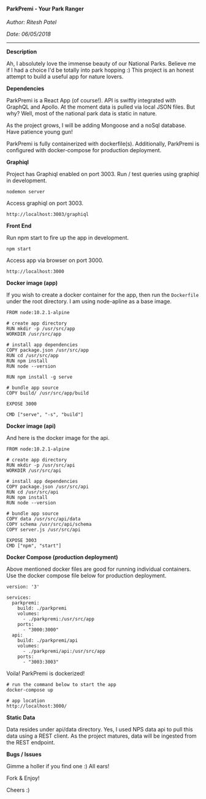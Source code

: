 #### ParkPremi - Your Park Ranger

*Author: Ritesh Patel*

*Date: 06/05/2018*

---

**Description**

Ah, I absolutely love the immense beauty of our National Parks. Believe me if I had a choice I'd be totally into park hopping :) This project is an honest attempt to build a useful app for nature lovers. 

**Dependencies**

ParkPremi is a React App (of course!). API is swiftly integrated with GraphQL and Apollo. At the moment data is pulled via local JSON files. But why? Well, most of the national park data is static in nature.  

As the project grows, I will be adding Mongoose and a noSql database. Have patience young gun!

ParkPremi is fully containerized with dockerfile(s). Additionally, ParkPremi is configured with docker-compose for production deployment.

**Graphiql**

Project has Graphiql enabled on port 3003. Run / test queries using graphiql in development.

```
nodemon server
```

Access graphiql on port 3003.

```
http://localhost:3003/graphiql
```

**Front End**

Run npm start to fire up the app in development.

```
npm start
```

Access app via browser on port 3000.

```
http://localhost:3000
```

**Docker image (app)**

If you wish to create a docker container for the app, then run the ```Dockerfile``` under the root directory. I am using node-apline as a base image.

```
FROM node:10.2.1-alpine

# create app directory
RUN mkdir -p /usr/src/app
WORKDIR /usr/src/app

# install app dependencies
COPY package.json /usr/src/app
RUN cd /usr/src/app
RUN npm install 
RUN node --version 

RUN npm install -g serve

# bundle app source
COPY build/ /usr/src/app/build

EXPOSE 3000

CMD ["serve", "-s", "build"]
```

**Docker image (api)**

And here is the docker image for the api.

```
FROM node:10.2.1-alpine

# create app directory
RUN mkdir -p /usr/src/api
WORKDIR /usr/src/api

# install app dependencies
COPY package.json /usr/src/api 
RUN cd /usr/src/api 
RUN npm install 
RUN node --version 

# bundle app source
COPY data /usr/src/api/data
COPY schema /usr/src/api/schema 
COPY server.js /usr/src/api 

EXPOSE 3003 
CMD ["npm", "start"]
```

**Docker Compose (production deployment)**

Above mentioned docker files are good for running individual containers. Use the docker compose file below for production deployment.

```
version: '3'

services:
  parkpremi:
    build: ./parkpremi
    volumes:
      - ./parkpremi:/usr/src/app
    ports:
      - "3000:3000"
  api:
    build: ./parkpremi/api 
    volumes:
      - ./parkpremi/api:/usr/src/app
    ports:
      - "3003:3003"
```

Voila! ParkPremi is dockerized!

```
# run the command below to start the app
docker-compose up
```

```
# app location
http://localhost:3000/
```

**Static Data**

Data resides under api/data directory. Yes, I used NPS data api to pull this data using a REST client. As the project matures, data will be ingested from the REST endpoint.

**Bugs / Issues**

Gimme a holler if you find one :) All ears!

Fork & Enjoy!

Cheers :)


